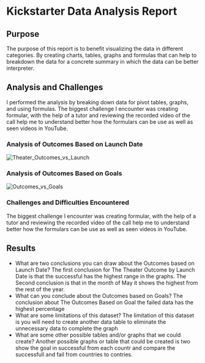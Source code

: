 # Kickstarter Data Analysis Report 

## Purpose
The purpose of this report is to benefit visualizing the data in different categories. By creating charts, tables, graphs and formulas that can help to breakdown the data for a concrete summary in which the data can be better interpreter.  

## Analysis and Challenges
I performed the analysis by breaking down data for pivot tables, graphs, and using formulas. The biggest challenge I encounter was creating formular, with the help of a tutor and reviewing the recorded video of the call help me to understand better how the formulars can be use as well as seen videos in YouTube.

### Analysis of Outcomes Based on Launch Date
![Theater_Outcomes_vs_Launch](https://user-images.githubusercontent.com/114367765/196332263-86e1e31e-3b52-4bf4-a530-46efee8e2e09.png)

### Analysis of Outcomes Based on Goals
![Outcomes_vs_Goals](https://user-images.githubusercontent.com/114367765/196332225-c9061290-3aa1-498d-8ee7-ac8152b7ea91.png)

### Challenges and Difficulties Encountered
The biggest challenge I encounter was creating formular, with the help of a tutor and reviewing the recorded video of the call help me to understand better how the formulars can be use as well as seen videos in YouTube. 

## Results
- What are two conclusions you can draw about the Outcomes based on Launch Date?
The first conclusion for The Theater Outcome by Launch Date is that the successful has the highest range in the graphs. The Second conclusion is that in the month of May it shows the highest from the rest of the year.  
- What can you conclude about the Outcomes based on Goals?
The conclusion about The Outcomes Based on Goal the failed data has the highest percentage
- What are some limitations of this dataset?
The limitation of this dataset is you will need to create another data table to eliminate the unnecessary data to complete the graph
- What are some other possible tables and/or graphs that we could create?
Another possible graphs or table that could be created is two show the goal in successful from each countr and compare the successfull and fail from countries to contries. 

